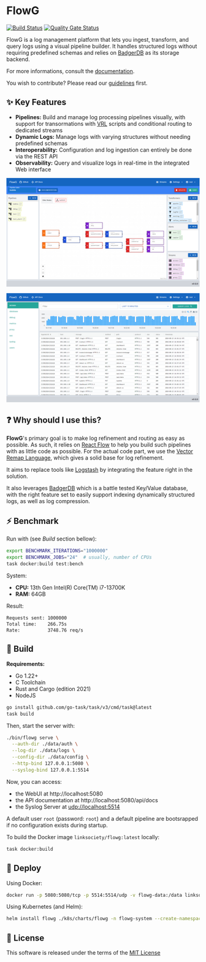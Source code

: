 # FlowG

[![Build Status](https://github.com/link-society/flowg/actions/workflows/build.yml/badge.svg)](https://github.com/link-society/flowg/actions/workflows/build.yml)
[![Quality Gate Status](https://sonarcloud.io/api/project_badges/measure?project=link-society_flowg&metric=alert_status)](https://sonarcloud.io/summary/new_code?id=link-society_flowg)

FlowG is a log management platform that lets you ingest, transform, and query
logs using a visual pipeline builder. It handles structured logs without
requiring predefined schemas and relies on
[BadgerDB](https://dgraph.io/docs/badger/) as its storage backend.

For more informations, consult the [documentation](./docs/README.md).

You wish to contribute? Please read our [guidelines](./CONTRIBUTING.md) first.

## :sparkles: Key Features

 - **Pipelines:** Build and manage log processing pipelines visually, with
   support for transormations with [VRL](https://vector.dev/docs/reference/vrl/)
   scripts and conditional routing to dedicated streams
 - **Dynamic Logs:** Manage logs with varying structures without needing
   predefined schemas
 - **Interoperability:** Configuration and log ingestion can entirely be done
   via the REST API
 - **Observability:** Query and visualize logs in real-time in the integrated
   Web interface

![pipeline screenshot](./docs/screenshots/pipelines.png)

![stream screenshot](./docs/screenshots/streams.png)

## :question: Why should I use this?

**FlowG**'s primary goal is to make log refinement and routing as easy as
possible. As such, it relies on [React Flow](https://reactflow.dev) to help you
build such pipelines with as little code as possible. For the actual code part,
we use the [Vector Remap Language](https://vector.dev/docs/reference/vrl/),
which gives a solid base for log refinement.

It aims to replace tools like [Logstash](https://www.elastic.co/logstash) by
integrating the feature right in the solution.

It also leverages [BadgerDB](https://dgraph.io/docs/badger/) which is a battle
tested Key/Value database, with the right feature set to easily support indexing
dynamically structured logs, as well as log compression.

## :zap: Benchmark

Run with (see *Build* section bellow):

```bash
export BENCHMARK_ITERATIONS="1000000"
export BENCHMARK_JOBS="24"  # usually, number of CPUs
task docker:build test:bench
```

System:

 - **CPU:** 13th Gen Intel(R) Core(TM) i7-13700K
 - **RAM:** 64GB

Result:

```
Requests sent: 1000000
Total time:    266.75s
Rate:          3748.76 req/s
```

## :construction: Build

**Requirements:**

 - Go 1.22+
 - C Toolchain
 - Rust and Cargo (edition 2021)
 - NodeJS

```bash
go install github.com/go-task/task/v3/cmd/task@latest
task build
```

Then, start the server with:

```bash
./bin/flowg serve \
  --auth-dir ./data/auth \
  --log-dir ./data/logs \
  --config-dir ./data/config \
  --http-bind 127.0.0.1:5080 \
  --syslog-bind 127.0.0.1:5514
```

Now, you can access:

 - the WebUI at http://localhost:5080
 - the API documentation at http://localhost:5080/api/docs
 - the Syslog Server at [udp://localhost:5514]()

A default user `root` (password: `root`) and a default pipeline are bootsrapped
if no configuration exists during startup.

To build the Docker image `linksociety/flowg:latest` locally:

```bash
task docker:build
```

## :rocket: Deploy

Using Docker:

```bash
docker run -p 5080:5080/tcp -p 5514:5514/udp -v flowg-data:/data linksociety/flowg:latest serve
```

Using Kubernetes (and Helm):

```bash
helm install flowg ./k8s/charts/flowg -n flowg-system --create-namespace
```

## :memo: License

This software is released under the terms of the [MIT License](./LICENSE.txt)
